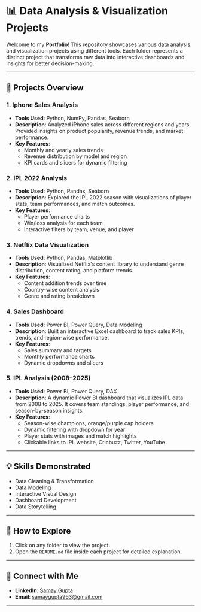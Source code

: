 # 📊 Data Analysis & Visualization Projects

Welcome to my **Portfolio**! This repository showcases various data analysis and visualization projects using different tools. Each folder represents a distinct project that transforms raw data into interactive dashboards and insights for better decision-making.

---

## 📁 Projects Overview

### 1. **Iphone Sales Analysis**
- **Tools Used**: Python, NumPy, Pandas, Seaborn  
- **Description**: Analyzed iPhone sales across different regions and years. Provided insights on product popularity, revenue trends, and market performance.
- **Key Features**:
  - Monthly and yearly sales trends  
  - Revenue distribution by model and region  
  - KPI cards and slicers for dynamic filtering  

### 2. **IPL 2022 Analysis**
- **Tools Used**: Python, Pandas, Seaborn  
- **Description**: Explored the IPL 2022 season with visualizations of player stats, team performances, and match outcomes.
- **Key Features**:
  - Player performance charts  
  - Win/loss analysis for each team  
  - Interactive filters by team, venue, and player  

### 3. **Netflix Data Visualization**
- **Tools Used**: Python, Pandas, Matplotlib  
- **Description**: Visualized Netflix's content library to understand genre distribution, content rating, and platform trends.
- **Key Features**:
  - Content addition trends over time  
  - Country-wise content analysis  
  - Genre and rating breakdown  

### 4. **Sales Dashboard**
- **Tools Used**: Power BI, Power Query, Data Modeling  
- **Description**: Built an interactive Excel dashboard to track sales KPIs, trends, and region-wise performance.
- **Key Features**:
  - Sales summary and targets  
  - Monthly performance charts  
  - Dynamic dropdowns and slicers  

### 5. **IPL Analysis (2008–2025)**
- **Tools Used**: Power BI, Power Query, DAX  
- **Description**: A dynamic Power BI dashboard that visualizes IPL data from 2008 to 2025. It covers team standings, player performance, and season-by-season insights.
- **Key Features**:
  - Season-wise champions, orange/purple cap holders  
  - Dynamic filtering with dropdown for year  
  - Player stats with images and match highlights  
  - Clickable links to IPL website, Cricbuzz, Twitter, YouTube  

---

## 💡 Skills Demonstrated
- Data Cleaning & Transformation  
- Data Modeling  
- Interactive Visual Design  
- Dashboard Development  
- Data Storytelling  

---

## 📂 How to Explore
1. Click on any folder to view the project.  
2. Open the `README.md` file inside each project for detailed explanation.  

---

## 🔗 Connect with Me
- **LinkedIn**: [Samay Gupta](https://www.linkedin.com/in/samay-gupta-930b32265)  
- **Email**: [samaygupta963@gmail.com](mailto:samaygupta963@gmail.com)

---
